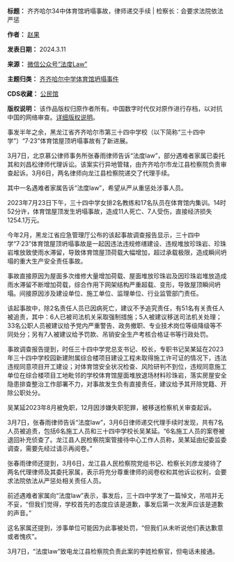 

**标题：** 齐齐哈尔34中体育馆坍塌事故，律师递交手续 | 检察长：会要求法院依法严惩  

**作者：** [赵果](https://chinadigitaltimes.net/space/法度Law)  

**发表日期：** 2024.3.11  

**来源：** [微信公众号“法度Law”](https://web.archive.org/web/https://mp.weixin.qq.com/s/8IiKOCVQeNdQBPcWXemq-A)  

**主题归类：** [齐齐哈尔中学体育馆坍塌事件](https://chinadigitaltimes.net/space/齐齐哈尔中学体育馆坍塌事件)  

**CDS收藏：** [公民馆](https://chinadigitaltimes.net/space/%E5%85%AC%E6%B0%91%E9%A6%86)  

**版权说明：** 该作品版权归原作者所有。中国数字时代仅对原作进行存档，以对抗中国的网络审查。[详细版权说明](https://chinadigitaltimes.net/chinese/copyright)。


事发半年之余，黑龙江省齐齐哈尔市第三十四中学校（以下简称“三十四中学”）“7·23”体育馆屋顶坍塌事故有了新进展。


3月7日，北京慕公律师事务所张春雨律师告诉“法度law”，部分遇难者家属已委托其和刘昌松律师代理诉讼。该案实行异地管辖，由齐齐哈尔市龙江县检察院负责审查起诉。3月6日，两名律师向龙江县检察院递交了代理手续。


其中一名遇难者家属告诉“法度law”，希望从严从重惩处涉事人员。


2023年7月23日下午，三十四中学女排2名教练和17名队员在体育馆内集训。14时52分许，体育馆屋顶发生坍塌事故，造成11人死亡、7人受伤，直接经济损失1254.1万元。


今年2月，黑龙江省应急管理厅公布的该起事故调查报告显示，三十四中学“7·23”体育馆屋顶坍塌事故是一起因违法违规修缮建设、违规堆放珍珠岩、珍珠岩堆放致使雨水滞留，导致体育馆屋顶荷载大幅增加，超过承载极限，造成瞬间坍塌的重大生产安全责任事故。


事故直接原因为屋面多次维修大量增加荷载、屋面堆放珍珠岩及因珍珠岩堆放造成雨水滞留不断增加荷载，综合作用下网架结构严重超载、变形，导致屋顶瞬间坍塌。间接原因涉及建设单位、施工单位、监理单位、行业监管部门责任。


该起事故中，除2名责任人员已因病死亡，建议不予追究责任，有51名有关责任人被追责，其中：6人已被司法机关采取强制措施；5人被建议移送司法机关处理；33名公职人员被建议给予党内严重警告、政务撤职、专业技术岗位等级降级等不同处分；另有7人被建议给予罚款、吊销安全生产考核合格证书等行政处罚。


事故调查报告提到，时任三十四中学党总支书记、校长，专职书记吴某延在2023年三十四中学校园新建附属综合楼项目建设工程未取得施工许可证的情况下，违法违规同意项目开工建设；对体育馆安全状况检查、风险研判不到位，违规同意施工单位在综合楼项目工地毗邻的学校体育馆屋面堆放退场材料珍珠岩，落实房屋安全隐患排查整治工作部署不力，对事故发生负有直接责任，建议给予其开除党籍、开除公职处分。


吴某延2023年8月被免职，12月因涉嫌失职犯罪，被移送检察机关审查起诉。


3月7日，张春雨律师告诉“法度law”，3月6日律师递交代理手续时发现，共有7名人员被追责，包括6名施工人员和三十四中学校长吴某延。“6名施工人员的案卷被退回补充侦查了。龙江县人民检察院案管接待中心工作人员称，吴某延由纪委监委调查，需要先经过请示再阅卷。”


张春雨律师还提到，3月6日，龙江县人民检察院党组书记、检察长刘彦龙接待了两名代理律师及其委托家属，表示将充分尊重律师的阅卷权和其他诉讼权利，会要求法院依法从严惩处相关责任人员。


前述遇难者家属向“法度law”表示，事发后，三十四中学发了一篇悼文，吊唁并无不妥，“但我们觉得，学校首先的态度应该是道歉，事发后第一次发声应该是道歉的声音。”


这名家属还提到，涉事单位可能因为此事被处罚，“但我们从未听说他们表达歉意或者愧疚”。


3月7日，“法度law”致电龙江县检察院负责此案的李姓检察官，但电话未接通。

